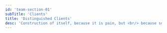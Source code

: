 ```yaml
---
id: 'team-section-01'
subTitle: 'Clients'
title: 'Distinguished Clients'
desc: 'Construction of itself, because it is pain, but <br/> because some proper style design occur in toil and pain pleasure we have expert team'
---
```

